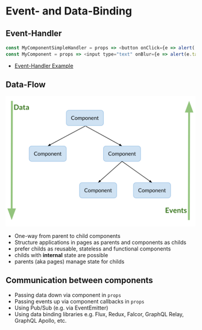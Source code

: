 # Event- and Data-Binding

## Event-Handler

```javascript
const MyComponentSimpleHandler = props => <button onClick={e => alert('Alert!')}>Alert</button>
const MyComponent = props => <input type="text" onBlur={e => alert(e.target.value)} />
```

* [Event-Handler Example](/examples/basic-app/src/components/EventHandler.js)

## Data-Flow

![React Data-Flow](react-dataflow.png)

* One-way from parent to child components
* Structure applications in pages as parents and components as childs
* prefer childs as reusable, stateless and functional components
* childs with __internal__ state are possible
* parents (aka pages) manage state for childs

## Communication between components

* Passing data down via component in `props`
* Passing events up via component callbacks in `props`
* Using Pub/Sub (e.g. via EventEmitter)
* Using data binding libraries e.g. Flux, Redux, Falcor, GraphQL Relay, GraphQL Apollo, etc.